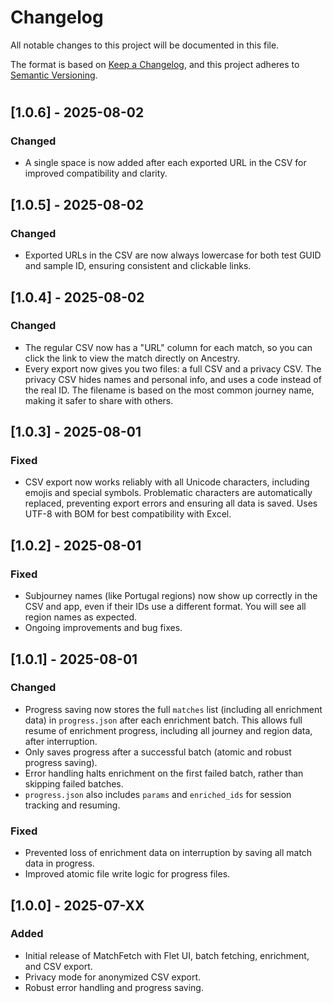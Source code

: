 # Changelog

All notable changes to this project will be documented in this file.

The format is based on [Keep a Changelog](https://keepachangelog.com/en/1.0.0/), and this project adheres to [Semantic Versioning](https://semver.org/spec/v2.0.0.html).

#

## [1.0.6] - 2025-08-02

### Changed

- A single space is now added after each exported URL in the CSV for improved compatibility and clarity.

## [1.0.5] - 2025-08-02

### Changed

- Exported URLs in the CSV are now always lowercase for both test GUID and sample ID, ensuring consistent and clickable links.

## [1.0.4] - 2025-08-02

### Changed

- The regular CSV now has a "URL" column for each match, so you can click the link to view the match directly on Ancestry.
- Every export now gives you two files: a full CSV and a privacy CSV. The privacy CSV hides names and personal info, and uses a code instead of the real ID. The filename is based on the most common journey name, making it safer to share with others.

## [1.0.3] - 2025-08-01

### Fixed

- CSV export now works reliably with all Unicode characters, including emojis and special symbols. Problematic characters are automatically replaced, preventing export errors and ensuring all data is saved. Uses UTF-8 with BOM for best compatibility with Excel.

## [1.0.2] - 2025-08-01

### Fixed

- Subjourney names (like Portugal regions) now show up correctly in the CSV and app, even if their IDs use a different format. You will see all region names as expected.
- Ongoing improvements and bug fixes.

## [1.0.1] - 2025-08-01

### Changed

- Progress saving now stores the full `matches` list (including all enrichment data) in `progress.json` after each enrichment batch. This allows full resume of enrichment progress, including all journey and region data, after interruption.
- Only saves progress after a successful batch (atomic and robust progress saving).
- Error handling halts enrichment on the first failed batch, rather than skipping failed batches.
- `progress.json` also includes `params` and `enriched_ids` for session tracking and resuming.

### Fixed

- Prevented loss of enrichment data on interruption by saving all match data in progress.
- Improved atomic file write logic for progress files.

## [1.0.0] - 2025-07-XX

### Added

- Initial release of MatchFetch with Flet UI, batch fetching, enrichment, and CSV export.
- Privacy mode for anonymized CSV export.
- Robust error handling and progress saving.
